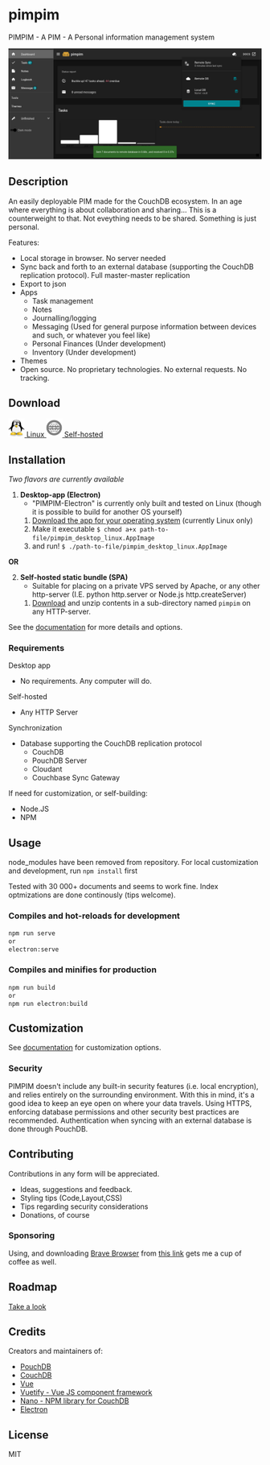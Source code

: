 # pimpim
PIMPIM - A PIM - A Personal information management system

![Dashboard screenshot](assets/img/dashboard.png)

## Description
An easily deployable PIM made for the CouchDB ecosystem.
In an age where everything is about collaboration and sharing... This is a counterweight to that. Not eveything needs to be shared. Something is just personal.

Features:
* Local storage in browser. No server needed
* Sync back and forth to an external database (supporting the CouchDB replication protocol). Full master-master replication
* Export to json
* Apps
    * Task management
    * Notes
    * Journalling/logging
    * Messaging (Used for general purpose information between devices and such, or whatever you feel like)
    * Personal Finances (Under development)
    * Inventory (Under development)
* Themes
* Open source. No proprietary technologies. No external requests. No tracking.

## <a id="downloads"></a>Download

<div class="card">
    <a href="https://lybekk.tech/downloads/pimpim_desktop_linux.AppImage" class="btn">
        <img src="assets/img/logo_linux.png" alt="Linux" width="32">
        Linux
    </a>
    <a href="https://lybekk.tech/downloads/pimpim_self_hosted.zip" class="btn">
        <img src="assets/img/logo_self_hosted.png" alt="Self-hosted" width="32">
        Self-hosted
    </a>

</div>

## Installation

*Two flavors are currently available*

1. **Desktop-app (Electron)**
    * "PIMPIM-Electron" is currently only built and tested on Linux (though it is possible to build for another OS yourself)
    1. [Download the app for your operating system](#downloads) (currently Linux only)
    2. Make it executable `$ chmod a+x path-to-file/pimpim_desktop_linux.AppImage`
    3. and run! `$ ./path-to-file/pimpim_desktop_linux.AppImage`

**OR**

2. **Self-hosted static bundle (SPA)**
    * Suitable for placing on a private VPS served by Apache, or any other http-server (I.E. python http.server or Node.js http.createServer)
    1. [Download](#downloads) and unzip contents in a sub-directory named `pimpim` on any HTTP-server.

See the [documentation](docs/gettingstarted#installation) for more details and options.

### Requirements

Desktop app
* No requirements. Any computer will do.

Self-hosted
* Any HTTP Server

Synchronization
* Database supporting the CouchDB replication protocol
    * CouchDB
    * PouchDB Server
    * Cloudant
    * Couchbase Sync Gateway

If need for customization, or self-building:
* Node.JS
* NPM

## Usage

node_modules have been removed from repository. For local customization and development, run <code>npm install</code> first

Tested with 30 000+ documents and seems to work fine. Index optmizations are done continously (tips welcome).

### Compiles and hot-reloads for development
```
npm run serve
or
electron:serve
```

### Compiles and minifies for production
```
npm run build
or
npm run electron:build
```

## Customization

See [documentation](docs/gettingstarted) for customization options.

### Security
PIMPIM doesn't include any built-in security features (i.e. local encryption), and relies entirely on the surrounding environment. With this in mind, it's a good idea to keep an eye open on where your data travels.
Using HTTPS, enforcing database permissions and other security best practices are recommended. 
Authentication when syncing with an external database is done through PouchDB.

## Contributing
Contributions in any form will be appreciated.

* Ideas, suggestions and feedback.
* Styling tips (Code,Layout,CSS)
* Tips regarding security considerations
* Donations, of course

### Sponsoring
Using, and downloading [Brave Browser](https://brave.com/lyb569) from [this link](https://brave.com/lyb569) gets me a cup of coffee as well.

## Roadmap

[Take a look](docs/roadmap)

## Credits
Creators and maintainers of:
* [PouchDB](https://pouchdb.com/)
* [CouchDB](https://couchdb.apache.org/)
* [Vue](https://vuejs.org/)
* [Vuetify - Vue JS component framework](https://vuetifyjs.com/en/)
* [Nano - NPM library for CouchDB](https://www.npmjs.com/package/nano)
* [Electron](https://www.electronjs.org/)

## License
MIT
